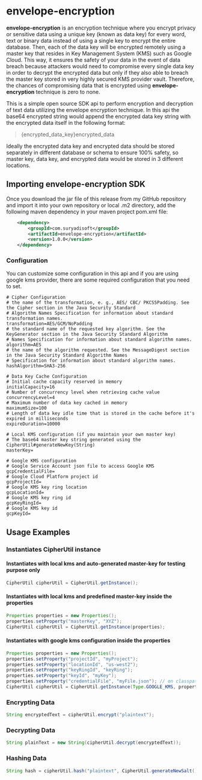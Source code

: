 # envelope-encryption

**envelope-encryption** is an encryption technique where you encrypt privacy or sensitive data using a unique
key (known as data key) for every word, text or binary data instead of using a single key to encrypt the entire
database. Then, each of the data key will be encrypted remotely using a master key that resides in Key Management
System (KMS) such as Google Cloud. This way, it ensures the safety of your data in the event of data breach because 
attackers would need to compromise every single data key in order to decrypt the encrypted data but only if they also 
able to breach the master key stored in very highly secured KMS provider vault. Therefore, the chances of compromising
data that is encrypted using **envelope-encryption** technique is zero to none.

This is a simple open source SDK api to perform encryption and decryption of text data utilizing the envelope encryption 
technique. In this api the base64 encrypted string would append the encrypted data key string with the encrypted data 
itself in the following format:

> {encrypted_data_key}encrypted_data

Ideally the encrypted data key and encrypted data should be stored separately in different database or schema to ensure
100% safety, so master key, data key, and encrypted data would be stored in 3 different locations.

## Importing envelope-encryption SDK

Once you download the jar file of this release from my GitHub repository and import it into your own repository or 
local .m2 directory, add the following maven dependency in your maven project pom.xml file:

```xml
	<dependency>
		<groupId>com.suryadisoft</groupId>
		<artifactId>envelope-encryption</artifactId>
		<version>1.0.0</version>
	</dependency>
```

### Configuration

You can customize some configuration in this api and if you are using google kms provider, there are some required
configuration that you need to set.

```text
# Cipher Configuration
# the name of the transformation, e. g., AES/ CBC/ PKCS5Padding. See the Cipher section in the Java Security Standard 
# Algorithm Names Specification for information about standard transformation names.
transformation=AES/GCM/NoPadding
# the standard name of the requested key algorithm. See the KeyGenerator section in the Java Security Standard Algorithm 
# Names Specification for information about standard algorithm names.
algorithm=AES
# the name of the algorithm requested. See the MessageDigest section in the Java Security Standard Algorithm Names 
# Specification for information about standard algorithm names.
hashAlgorithm=SHA3-256

# Data Key Cache Configuration
# Initial cache capacity reserved in memory
initialCapacity=16
# Number of concurrency level when retrieving cache value
concurrencyLevel=4
# Maximum number of data key cached in memory
maximumSize=100
# Length of data key idle time that is stored in the cache before it's expired in milliseconds
expireDuration=10000

# Local KMS configuration (if you maintain your own master key)
# The base64 master key string generated using the CipherUtil#generateNewKey(String)
masterKey=

# Google KMS configuration
# Google Service Account json file to access Google KMS
gcpCredentialFile=
# Google Cloud Platform project id
gcpProjectId=
# Google KMS key ring location
gcpLocationId=
# Google KMS key ring id
gcpKeyRingId=
# Google KMS key id
gcpKeyId=
```

## Usage Examples

### Instantiates CipherUtil instance

#### Instantiates with local kms and auto-generated master-key for testing purpose only
```java
CipherUtil cipherUtil = CipherUtil.getInstance();
```
#### Instantiates with local kms and predefined master-key inside the properties
```java
Properties properties = new Properties();
properties.setProperty("masterKey", "XYZ");
CipherUtil cipherUtil = CipherUtil.getInstance(properties);
```
#### Instantiates with google kms configuration inside the properties
```java
Properties properties = new Properties();
properties.setProperty("projectId", "myProject");
properties.setProperty("locationId", "us-west2");
properties.setProperty("keyRingId", "keyRing");
properties.setProperty("keyId", "myKey");
properties.setProperty("credentialFile", "myFile.json"); // on classpath
CipherUtil cipherUtil = CipherUtil.getInstance(Type.GOOGLE_KMS, properties);
```

### Encrypting Data
```java
String encryptedText = cipherUtil.encrypt("plaintext");
```

### Decrypting Data
```java
String plainText = new String(cipherUtil.decrypt(encryptedText));
```

### Hashing Data
```java
String hash = cipherUtil.hash("plaintext", CipherUtil.generateNewSalt());
```

